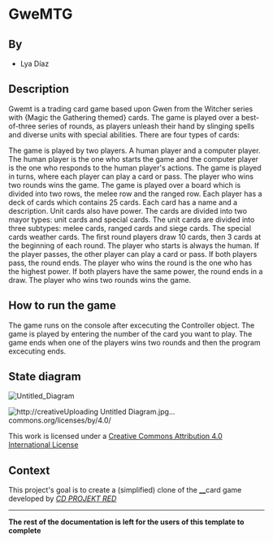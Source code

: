 # GweMTG

## By
* Lya Díaz

## Description
Gwemt is a trading card game based upon Gwen from the Witcher series with {Magic the Gathering themed} cards. The game is played over a best-of-three series of rounds, as players unleash their hand by slinging spells and diverse units with special abilities.
There are four types of cards: 

The game is played by two players. A human player and a computer player. The human player is the one who starts the game and the computer player is the one who responds to the human player's actions. The game is played in turns, where each player can play a card or pass. The player who wins two rounds wins the game.
The game is played over a board which is divided into two rows, the melee row and the ranged row. Each player has a deck of cards which contains 25 cards. Each card has a name and a description. Unit cards also have power. The cards are divided into two mayor types: unit cards and special cards. The unit cards are divided into three subtypes: melee cards, ranged cards and siege cards. The special cards weather cards. 
The first round players draw 10 cards, then 3 cards at the beginning of each round. The player who starts is always the human. If the player passes, the other player can play a card or pass. If both players pass, the round ends. The player who wins the round is the one who has the highest power. If both players have the same power, the round ends in a draw. The player who wins two rounds wins the game.

## How to run the game
The game runs on the console after excecuting the Controller object. The game is played by entering the number of the card you want to play. The game ends when one of the players wins two rounds and then the program excecuting ends.

## State diagram
![Untitled_Diagram](https://github.com/dcc-cc3002/gwemtg/assets/16340209/ac5272fb-d807-4a98-af4e-5dff1f074e1c)




![http://creative![Uploading Untitled Diagram.jpg…]()
commons.org/licenses/by/4.0/](https://i.creativecommons.org/l/by/4.0/88x31.png)

This work is licensed under a
[Creative Commons Attribution 4.0 International License](http://creativecommons.org/licenses/by/4.0/)

Context
-------

This project's goal is to create a (simplified) clone of the
[__](https://www.play.com/en)card game developed by [_CD PROJEKT RED_](https://cdprojektred.com/en/)

---

**The rest of the documentation is left for the users of this template to complete**
